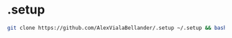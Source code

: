 # .setup


```zsh
git clone https://github.com/AlexVialaBellander/.setup ~/.setup && bash temp.sh 
```

